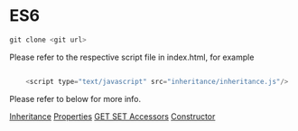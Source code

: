 # ES6

```javascript
git clone <git url>
```

Please refer to the respective script file in index.html, for example


```javascript

    <script type="text/javascript" src="inheritance/inheritance.js"/>

```


Please refer to below for more info.


[Inheritance](inheritance/INHERITANCE.md)
[Properties](properties/PROPERTIES.md)
[GET SET Accessors](GET_SET/GET_SET.md)
[Constructor](constructor/CONSTRUCTOR.md)
